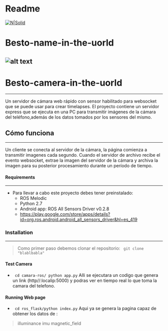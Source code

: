 # Readme 

[![N|Solid](https://lh3.googleusercontent.com/proxy/zXOtAsOkQ19Te14LY7MGtUH7OWvK-lIxpb8gcYXCcOiYjmsB4fu9riYahu4ETg4QIy4EctZw84qOJqtqxyGnaZhhjWJG4ZKV8M4QdX8vrKuheufWdQ)](https://www.ros.org/)
# Besto-name-in-the-uorld
![alt text](https://i.imgur.com/tC1oo2n.png)
--------------------------


# Besto-camera-in-the-uorld
--------------------------
Un servidor de cámara web rápido con sensor habilitado para websocket que se puede usar para crear timelapses. El proyecto contiene un servidor express que se ejecuta en una PC para transmitir imágenes de la cámara del teléfono,además de los datos tomados por los sensores del mismo.


## Cómo funciona
--------------------------------
Un cliente se conecta al servidor de la cámara, la página comienza a transmitir imagenes cada segundo. Cuando el servidor de archivo recibe el evento websocket, extrae la imagen del servidor de la cámara y archiva la imagen para su posterior procesamiento durante un período de tiempo.


#### Requirements
----
- Para llevar a cabo este proyecto debes tener preinstalado:
  - ROS Melodic
  - Python 2.7
  - Android app: ROS All Sensors Driver v0.2.8
   - https://play.google.com/store/apps/details?id=org.ros.android.android_all_sensors_driver&hl=es_419

### Installation
---
> Como primer paso debemos clonar el repositorio: 
` git clone "blablbabla"` 
#### Test Camera
- ` cd camara-ros/ python app.py` 
Alli se ejecutara un codigo que genera un link  (http//:localip:5000) y podras ver en tiempo real lo que toma la camara del telefono.


#### Running Web page
- ` cd ros_flask/python index.py` 
Aqui ya se genera la pagina capaz de obtener los datos de :
> illuminance
> imu
> magnetic_field

